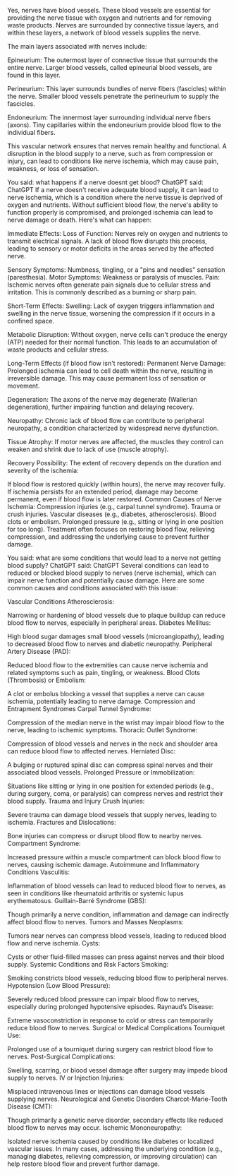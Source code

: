 Yes, nerves have blood vessels. These blood vessels are essential for providing the nerve tissue with oxygen and nutrients and for removing waste products. Nerves are surrounded by connective tissue layers, and within these layers, a network of blood vessels supplies the nerve.

The main layers associated with nerves include:

Epineurium: The outermost layer of connective tissue that surrounds the entire nerve. Larger blood vessels, called epineurial blood vessels, are found in this layer.

Perineurium: This layer surrounds bundles of nerve fibers (fascicles) within the nerve. Smaller blood vessels penetrate the perineurium to supply the fascicles.

Endoneurium: The innermost layer surrounding individual nerve fibers (axons). Tiny capillaries within the endoneurium provide blood flow to the individual fibers.

This vascular network ensures that nerves remain healthy and functional. A disruption in the blood supply to a nerve, such as from compression or injury, can lead to conditions like nerve ischemia, which may cause pain, weakness, or loss of sensation.






You said:
what happens if a nerve doesnt get blood?
ChatGPT said:
ChatGPT
If a nerve doesn't receive adequate blood supply, it can lead to nerve ischemia, which is a condition where the nerve tissue is deprived of oxygen and nutrients. Without sufficient blood flow, the nerve's ability to function properly is compromised, and prolonged ischemia can lead to nerve damage or death. Here's what can happen:

Immediate Effects:
Loss of Function: Nerves rely on oxygen and nutrients to transmit electrical signals. A lack of blood flow disrupts this process, leading to sensory or motor deficits in the areas served by the affected nerve.

Sensory Symptoms: Numbness, tingling, or a "pins and needles" sensation (paresthesia).
Motor Symptoms: Weakness or paralysis of muscles.
Pain: Ischemic nerves often generate pain signals due to cellular stress and irritation. This is commonly described as a burning or sharp pain.

Short-Term Effects:
Swelling: Lack of oxygen triggers inflammation and swelling in the nerve tissue, worsening the compression if it occurs in a confined space.

Metabolic Disruption: Without oxygen, nerve cells can't produce the energy (ATP) needed for their normal function. This leads to an accumulation of waste products and cellular stress.

Long-Term Effects (if blood flow isn't restored):
Permanent Nerve Damage: Prolonged ischemia can lead to cell death within the nerve, resulting in irreversible damage. This may cause permanent loss of sensation or movement.

Degeneration: The axons of the nerve may degenerate (Wallerian degeneration), further impairing function and delaying recovery.

Neuropathy: Chronic lack of blood flow can contribute to peripheral neuropathy, a condition characterized by widespread nerve dysfunction.

Tissue Atrophy: If motor nerves are affected, the muscles they control can weaken and shrink due to lack of use (muscle atrophy).

Recovery Possibility:
The extent of recovery depends on the duration and severity of the ischemia:

If blood flow is restored quickly (within hours), the nerve may recover fully.
If ischemia persists for an extended period, damage may become permanent, even if blood flow is later restored.
Common Causes of Nerve Ischemia:
Compression injuries (e.g., carpal tunnel syndrome).
Trauma or crush injuries.
Vascular diseases (e.g., diabetes, atherosclerosis).
Blood clots or embolism.
Prolonged pressure (e.g., sitting or lying in one position for too long).
Treatment often focuses on restoring blood flow, relieving compression, and addressing the underlying cause to prevent further damage.






You said:
what are some conditions that would lead to a nerve not getting blood supply?
ChatGPT said:
ChatGPT
Several conditions can lead to reduced or blocked blood supply to nerves (nerve ischemia), which can impair nerve function and potentially cause damage. Here are some common causes and conditions associated with this issue:

Vascular Conditions
Atherosclerosis:

Narrowing or hardening of blood vessels due to plaque buildup can reduce blood flow to nerves, especially in peripheral areas.
Diabetes Mellitus:

High blood sugar damages small blood vessels (microangiopathy), leading to decreased blood flow to nerves and diabetic neuropathy.
Peripheral Artery Disease (PAD):

Reduced blood flow to the extremities can cause nerve ischemia and related symptoms such as pain, tingling, or weakness.
Blood Clots (Thrombosis) or Embolism:

A clot or embolus blocking a vessel that supplies a nerve can cause ischemia, potentially leading to nerve damage.
Compression and Entrapment Syndromes
Carpal Tunnel Syndrome:

Compression of the median nerve in the wrist may impair blood flow to the nerve, leading to ischemic symptoms.
Thoracic Outlet Syndrome:

Compression of blood vessels and nerves in the neck and shoulder area can reduce blood flow to affected nerves.
Herniated Disc:

A bulging or ruptured spinal disc can compress spinal nerves and their associated blood vessels.
Prolonged Pressure or Immobilization:

Situations like sitting or lying in one position for extended periods (e.g., during surgery, coma, or paralysis) can compress nerves and restrict their blood supply.
Trauma and Injury
Crush Injuries:

Severe trauma can damage blood vessels that supply nerves, leading to ischemia.
Fractures and Dislocations:

Bone injuries can compress or disrupt blood flow to nearby nerves.
Compartment Syndrome:

Increased pressure within a muscle compartment can block blood flow to nerves, causing ischemic damage.
Autoimmune and Inflammatory Conditions
Vasculitis:

Inflammation of blood vessels can lead to reduced blood flow to nerves, as seen in conditions like rheumatoid arthritis or systemic lupus erythematosus.
Guillain-Barré Syndrome (GBS):

Though primarily a nerve condition, inflammation and damage can indirectly affect blood flow to nerves.
Tumors and Masses
Neoplasms:

Tumors near nerves can compress blood vessels, leading to reduced blood flow and nerve ischemia.
Cysts:

Cysts or other fluid-filled masses can press against nerves and their blood supply.
Systemic Conditions and Risk Factors
Smoking:

Smoking constricts blood vessels, reducing blood flow to peripheral nerves.
Hypotension (Low Blood Pressure):

Severely reduced blood pressure can impair blood flow to nerves, especially during prolonged hypotensive episodes.
Raynaud’s Disease:

Extreme vasoconstriction in response to cold or stress can temporarily reduce blood flow to nerves.
Surgical or Medical Complications
Tourniquet Use:

Prolonged use of a tourniquet during surgery can restrict blood flow to nerves.
Post-Surgical Complications:

Swelling, scarring, or blood vessel damage after surgery may impede blood supply to nerves.
IV or Injection Injuries:

Misplaced intravenous lines or injections can damage blood vessels supplying nerves.
Neurological and Genetic Disorders
Charcot-Marie-Tooth Disease (CMT):

Though primarily a genetic nerve disorder, secondary effects like reduced blood flow to nerves may occur.
Ischemic Mononeuropathy:

Isolated nerve ischemia caused by conditions like diabetes or localized vascular issues.
In many cases, addressing the underlying condition (e.g., managing diabetes, relieving compression, or improving circulation) can help restore blood flow and prevent further damage.
